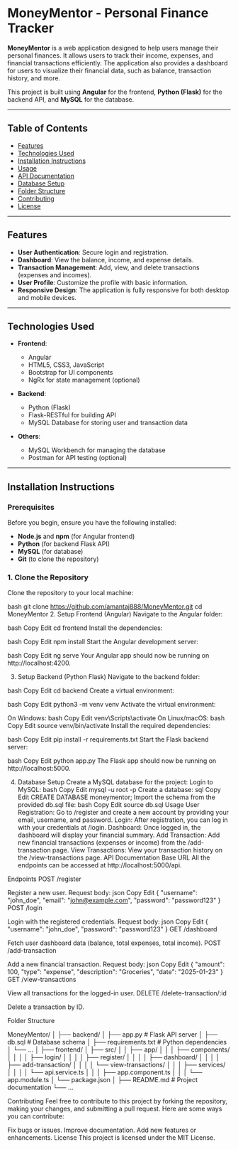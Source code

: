 # **MoneyMentor** - Personal Finance Tracker

**MoneyMentor** is a web application designed to help users manage their personal finances. It allows users to track their income, expenses, and financial transactions efficiently. The application also provides a dashboard for users to visualize their financial data, such as balance, transaction history, and more.

This project is built using **Angular** for the frontend, **Python (Flask)** for the backend API, and **MySQL** for the database.

---

## **Table of Contents**

- [Features](#features)
- [Technologies Used](#technologies-used)
- [Installation Instructions](#installation-instructions)
- [Usage](#usage)
- [API Documentation](#api-documentation)
- [Database Setup](#database-setup)
- [Folder Structure](#folder-structure)
- [Contributing](#contributing)
- [License](#license)

---

## **Features**

- **User Authentication**: Secure login and registration.
- **Dashboard**: View the balance, income, and expense details.
- **Transaction Management**: Add, view, and delete transactions (expenses and incomes).
- **User Profile**: Customize the profile with basic information.
- **Responsive Design**: The application is fully responsive for both desktop and mobile devices.

---

## **Technologies Used**

- **Frontend**:
  - Angular
  - HTML5, CSS3, JavaScript
  - Bootstrap for UI components
  - NgRx for state management (optional)

- **Backend**:
  - Python (Flask)
  - Flask-RESTful for building API
  - MySQL Database for storing user and transaction data

- **Others**:
  - MySQL Workbench for managing the database
  - Postman for API testing (optional)
  
---

## **Installation Instructions**

### **Prerequisites**
Before you begin, ensure you have the following installed:
- **Node.js** and **npm** (for Angular frontend)
- **Python** (for backend Flask API)
- **MySQL** (for database)
- **Git** (to clone the repository)

### **1. Clone the Repository**

Clone the repository to your local machine:

bash
git clone https://github.com/amantaj888/MoneyMentor.git
cd MoneyMentor
2. Setup Frontend (Angular)
Navigate to the Angular folder:

bash
Copy
Edit
cd frontend
Install the dependencies:

bash
Copy
Edit
npm install
Start the Angular development server:

bash
Copy
Edit
ng serve
Your Angular app should now be running on http://localhost:4200.

3. Setup Backend (Python Flask)
Navigate to the backend folder:

bash
Copy
Edit
cd backend
Create a virtual environment:

bash
Copy
Edit
python3 -m venv venv
Activate the virtual environment:

On Windows:
bash
Copy
Edit
venv\Scripts\activate
On Linux/macOS:
bash
Copy
Edit
source venv/bin/activate
Install the required dependencies:

bash
Copy
Edit
pip install -r requirements.txt
Start the Flask backend server:

bash
Copy
Edit
python app.py
The Flask app should now be running on http://localhost:5000.

4. Database Setup
Create a MySQL database for the project:
Login to MySQL:
bash
Copy
Edit
mysql -u root -p
Create a database:
sql
Copy
Edit
CREATE DATABASE moneymentor;
Import the schema from the provided db.sql file:
bash
Copy
Edit
source db.sql
Usage
User Registration: Go to /register and create a new account by providing your email, username, and password.
Login: After registration, you can log in with your credentials at /login.
Dashboard: Once logged in, the dashboard will display your financial summary.
Add Transaction: Add new financial transactions (expenses or income) from the /add-transaction page.
View Transactions: View your transaction history on the /view-transactions page.
API Documentation
Base URL
All the endpoints can be accessed at http://localhost:5000/api.

Endpoints
POST /register

Register a new user.
Request body:
json
Copy
Edit
{
  "username": "john_doe",
  "email": "john@example.com",
  "password": "password123"
}
POST /login

Login with the registered credentials.
Request body:
json
Copy
Edit
{
  "username": "john_doe",
  "password": "password123"
}
GET /dashboard

Fetch user dashboard data (balance, total expenses, total income).
POST /add-transaction

Add a new financial transaction.
Request body:
json
Copy
Edit
{
  "amount": 100,
  "type": "expense",
  "description": "Groceries",
  "date": "2025-01-23"
}
GET /view-transactions

View all transactions for the logged-in user.
DELETE /delete-transaction/:id

Delete a transaction by ID.

Folder Structure

MoneyMentor/
│ 
├── backend/ 
│   ├── app.py           # Flask API server 
│   ├── db.sql           # Database schema
│   ├── requirements.txt # Python dependencies
│   └── ...
│
├── frontend/
│   ├── src/
│   │   ├── app/
│   │   │   ├── components/
│   │   │   │   ├── login/
│   │   │   │   ├── register/
│   │   │   │   ├── dashboard/
│   │   │   │   ├── add-transaction/
│   │   │   │   └── view-transactions/
│   │   │   ├── services/
│   │   │   │   └── api.service.ts
│   │   │   ├── app.component.ts
│   │   │   └── app.module.ts
│   └── package.json
│
├── README.md            # Project documentation
└── ...




Contributing
Feel free to contribute to this project by forking the repository, making your changes, and submitting a pull request. Here are some ways you can contribute:

Fix bugs or issues.
Improve documentation.
Add new features or enhancements.
License
This project is licensed under the MIT License.
